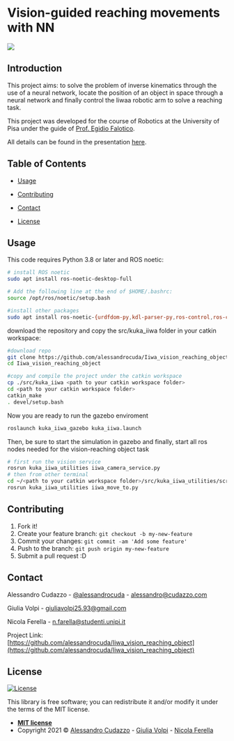 # Vision-guided reaching movements with NN
<img src="https://media.giphy.com/media/aYjVNyRk9GPg3OqhGL/giphy.gif" />


## Introduction
This project aims: to solve the problem of inverse kinematics through the use of a neural network, locate the position of an object in space through a neural network and finally control the Iiwaa robotic arm to solve a reaching task.

This project was developed for the course of Robotics at the University of Pisa under the guide of [Prof. Egidio Falotico](https://www.santannapisa.it/it/egidio-falotico).

All details can be found in the presentation [here](https://docs.google.com/presentation/d/1NiAfCmL9spCaZ-xEjM6OpO3TFUCP8NwZ7ZqbdjWP4Ts/edit?usp=sharing).


## Table of Contents 
- [Usage](#usage)

- [Contributing](#contributing)
- [Contact](#contact)
- [License](#license)

## Usage
This code requires Python 3.8 or later and ROS noetic:
```bash
# install ROS noetic
sudo apt install ros-noetic-desktop-full

# Add the following line at the end of $HOME/.bashrc: 
source /opt/ros/noetic/setup.bash

#install other packages
sudo apt install ros-noetic-{urdfdom-py,kdl-parser-py,ros-control,ros-controllers,gazebo-ros-pkgs,gazebo-ros-control}

```

download the repository and copy the src/kuka_iiwa folder in your catkin workspace:

```bash
#download repo
git clone https://github.com/alessandrocuda/Iiwa_vision_reaching_object
cd Iiwa_vision_reaching_object

#copy and compile the project under the catkin workspace
cp ./src/kuka_iiwa <path to your catkin workspace folder>
cd <path to your catkin workspace folder>
catkin_make
. devel/setup.bash
```

Now you are ready to run the gazebo enviroment
```bash
roslaunch kuka_iiwa_gazebo kuka_iiwa.launch
```
Then, be sure to start the simulation in gazebo and finally, start all ros nodes needed for the vision-reaching object task
```bash
# first run the vision service
rosrun kuka_iiwa_utilities iiwa_camera_service.py
# then from other terminal
cd ~/<path to your catkin workspace folder>/src/kuka_iiwa_utilities/script
rosrun kuka_iiwa_utilities iiwa_move_to.py
```


## Contributing
 
1. Fork it!
2. Create your feature branch: `git checkout -b my-new-feature`
3. Commit your changes: `git commit -am 'Add some feature'`
4. Push to the branch: `git push origin my-new-feature`
5. Submit a pull request :D

<!-- CONTACT -->
## Contact

Alessandro Cudazzo - [@alessandrocuda](https://twitter.com/alessandrocuda) - alessandro@cudazzo.com

Giulia Volpi - giuliavolpi25.93@gmail.com

Nicola Ferella - n.farella@studenti.unipi.it

Project Link: [https://github.com/alessandrocuda/Iiwa_vision_reaching_object](https://github.com/alessandrocuda/Iiwa_vision_reaching_object)


<!-- LICENSE -->
## License
[![License](http://img.shields.io/:license-mit-blue.svg?style=flat-square)](http://badges.mit-license.org)

This library is free software; you can redistribute it and/or modify it under
the terms of the MIT license.

- **[MIT license](LICENSE)**
- Copyright 2021 ©  <a href="https://alessandrocudazzo.it" target="_blank">Alessandro Cudazzo</a> - <a href="mailto:giuliavolpi25.93@gmail.com">Giulia Volpi</a> - <a href="n.farella@studenti.unipi.it">Nicola Ferella</a>